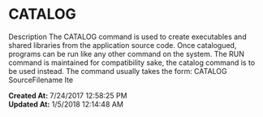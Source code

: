 # CATALOG 

Description The CATALOG command is used to create executables and shared libraries from the application source code. Once catalogued, programs can be run like any other command on the system. The RUN command is maintained for compatibility sake, the catalog command is to be used instead. The command usually takes the form: CATALOG SourceFilename Ite  

**Created At:** 7/24/2017 12:58:25 PM  
**Updated At:** 1/5/2018 12:14:48 AM  

